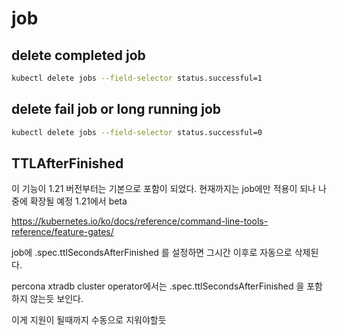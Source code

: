 # job

## delete completed job

```bash
kubectl delete jobs --field-selector status.successful=1
```

## delete fail job or long running job

```bash
kubectl delete jobs --field-selector status.successful=0
```

## TTLAfterFinished

이 기능이 1.21 버전부터는 기본으로 포함이 되었다. 현재까지는 job에만 적용이 되나 나중에 확장될 예정 1.21에서 beta

<https://kubernetes.io/ko/docs/reference/command-line-tools-reference/feature-gates/>

job에 .spec.ttlSecondsAfterFinished 를 설정하면 그시간 이후로 자동으로 삭제된다.

percona xtradb cluster operator에서는 .spec.ttlSecondsAfterFinished 을 포함하지 않는듯 보인다.

이게 지원이 될때까지 수동으로 지워야할듯
